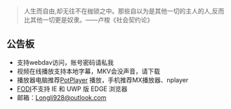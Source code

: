 > 人生而自由,却无往不在枷锁之中。那些自以为是其他一切的主人的人,反而比其他一切更是奴隶。——卢梭《社会契约论》

## 公告板
- 支持webdav访问，账号密码请私我 
- 视频在线播放支持本地字幕，MKV会没声音，请下载 
- 播放器电脑推荐[PotPlayer](https://potplayer.org/ "PotPlayer") 播放，手机推荐MX播放器、nplayer 
- [FODI](https://longli928.github.io/FODI/ "FODI")不支持 IE 和 UWP 版 EDGE 浏览器 
- 邮箱：Longli928@outlook.com 
